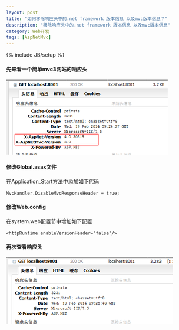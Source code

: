 ```yaml
---
layout: post
title: "如何移除响应头中的.net framework 版本信息 以及mvc版本信息？"
description: "移除响应头中的.net framework 版本信息 以及mvc版本信息"
category: Web开发
tags: [AspNetMvc]
---
```

{% include JB/setup %}

#### 先来看一个简单mvc3网站的响应头
![响应头版本信息示意图](/assets/img/version_header_before.png "响应头版本信息示意图")

#### 修改Global.asax文件
在Application_Start方法中添加如下代码

	MvcHandler.DisableMvcResponseHeader = true;

#### 修改Web.config
在system.web配置节中增加如下配置
	
	<httpRuntime enableVersionHeader="false"/>

#### 再次查看响应头
![修改后示意图](/assets/img/version_header_after.png "修改后")

